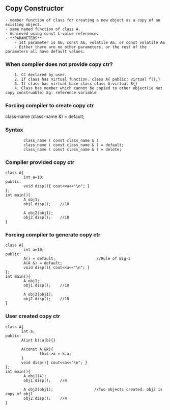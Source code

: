 ## Copy Constructor
	- member function of class for creating a new object as a copy of an existing object.
	- same named function of class A.
	- Achieved using const L-value reference.
	- **PARAMETERS**
		- 1st parameter is A&, const A&, volatile A&, or const volatile A&
		- Either there are no other parameters, or the rest of the parameters all have default values.

### When compiler does not provide copy ctr?
        1. CC declared by user.
        2. If class has virtual function. class A{ public: virtual f();}
        3. If class has virtual base class class A:virtual B{}
        4. Class has member which cannot be copied to other object(ie not copy construable) Eg: reference variable

### Forcing compiler to create copy ctr
   class-name (class-name &) = default;

### Syntax
```
        class_name ( const class_name & )
        class_name ( const class_name & ) = default;
        class_name ( const class_name & ) = delete;
```

### Compiler provided copy ctr
```
class A{
        int a=10;
public:
        void disp(){ cout<<a<<"\n"; }
};
int main(){
        A obj1; 
        obj1.disp();    //10

        A obj2(obj1);  
        obj2.disp();    //10
}
```


### Forcing compiler to generate copy ctr
```
class A{
        int a=10;
public:
        A() = default;                  //Rule of Big-3
        A(A &) = default;
        void disp(){ cout<<a<<"\n"; }
};
int main(){
        A obj1; 
        obj1.disp();    //10

        A obj2(obj1);  
        obj2.disp();    //10
}
```

### User created copy ctr
```
class A{
       int a;
public:
       A(int b):a(b){}

       A(const A &k){
               this->a = k.a;
       }
       void disp(){ cout<<a<<"\n"; }
};
int main(){
        A obj1(4);
        obj1.disp();    //4

        A obj2(obj1);                  //Two objects created. obj2 is copy of obj1
        obj2.disp();    //4
}
```
